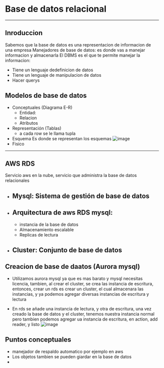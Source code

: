 # Base de datos relacional
---
## Inroduccion
Sabemos que la base de datos es una representacion de informacion de una empresa
Manejadores de base de datos: es donde vas a manejar informacion y almacenarla
El DBMS es el que te permite manejar la informacion:
  - Tiene un lenguaje dedefinicion de datos
  - Tiene un lenguaje de manipulacion de datos
  - Hacer querys

## Modelos de base de datos
- Conceptuales (Diagrama E-R)
    - Entidad: 
    - Relacion
    - Atributos
- Representación (Tablas)
    - a cada row se le llama tupla
- Esquema Es donde se representan los esquemas
  ![image](https://github.com/user-attachments/assets/7a6fbc67-919b-4bc0-91c2-1beb718701a6)
- Fisico
---
## AWS RDS 
Servicio aws en la nube, servicio que administra la base de datos relacionales
  - ## Mysql:   Sistema de gestión de base de datos
  - ## Arquitectura de aws RDS mysql:
      - instancia de la base de datos
      - Almacenamiento escalable
      - Replicas de lectura
  - ## Cluster: Conjunto de base de datos
## Creacion de base de daatos (Aurora mysql)
  - Utilizamos aurora mysql ya que es mas barato y mysql necesitas licencia, tambien, al crear el cluster, se crea las instancia de escritura, entonces, crear un rds es crear un cluster, el cual almacenara las instancias, y ya podemos agregar diversas instancias de escritura y lectura

  - En rds se añade una instancia de lectura, y otra de escritura, una vez creado la base de datos y el cluster, tenemos nuestra instancia normal pero tambien podemos agregar ua instancia de escritura, en action, add reader, y listo
![image](https://github.com/user-attachments/assets/f963d15d-c3b0-4efc-b47e-06e8a6b0ffb0)

## Puntos conceptuales
- manejador de respaldo automatico por ejemplo en aws
- Los objetos tambien se pueden giardar en la base de datos
- 

